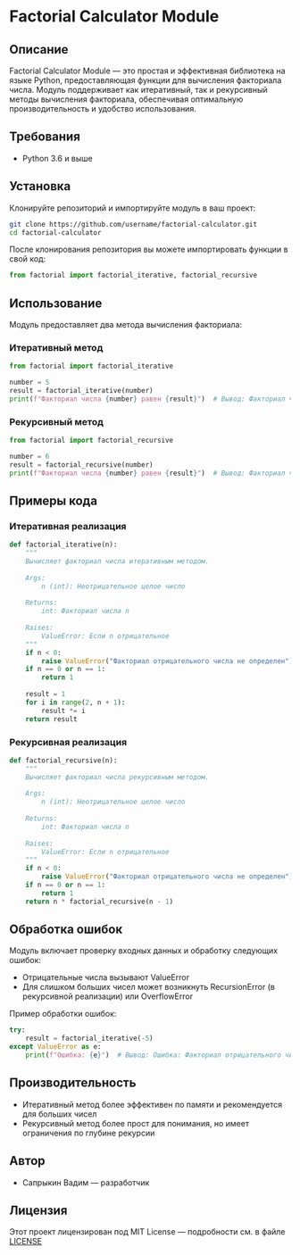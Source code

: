 # Factorial Calculator Module

## Описание

Factorial Calculator Module — это простая и эффективная библиотека на языке Python, предоставляющая функции для вычисления факториала числа. Модуль поддерживает как итеративный, так и рекурсивный методы вычисления факториала, обеспечивая оптимальную производительность и удобство использования.

## Требования

- Python 3.6 и выше

## Установка

Клонируйте репозиторий и импортируйте модуль в ваш проект:

```bash
git clone https://github.com/username/factorial-calculator.git
cd factorial-calculator
```

После клонирования репозитория вы можете импортировать функции в свой код:

```python
from factorial import factorial_iterative, factorial_recursive
```

## Использование

Модуль предоставляет два метода вычисления факториала:

### Итеративный метод

```python
from factorial import factorial_iterative

number = 5
result = factorial_iterative(number)
print(f"Факториал числа {number} равен {result}")  # Вывод: Факториал числа 5 равен 120
```

### Рекурсивный метод

```python
from factorial import factorial_recursive

number = 6
result = factorial_recursive(number)
print(f"Факториал числа {number} равен {result}")  # Вывод: Факториал числа 6 равен 720
```

## Примеры кода

### Итеративная реализация

```python
def factorial_iterative(n):
    """
    Вычисляет факториал числа итеративным методом.
    
    Args:
        n (int): Неотрицательное целое число
        
    Returns:
        int: Факториал числа n
        
    Raises:
        ValueError: Если n отрицательное
    """
    if n < 0:
        raise ValueError("Факториал отрицательного числа не определен")
    if n == 0 or n == 1:
        return 1
        
    result = 1
    for i in range(2, n + 1):
        result *= i
    return result
```

### Рекурсивная реализация

```python
def factorial_recursive(n):
    """
    Вычисляет факториал числа рекурсивным методом.
    
    Args:
        n (int): Неотрицательное целое число
        
    Returns:
        int: Факториал числа n
        
    Raises:
        ValueError: Если n отрицательное
    """
    if n < 0:
        raise ValueError("Факториал отрицательного числа не определен")
    if n == 0 or n == 1:
        return 1
    return n * factorial_recursive(n - 1)
```

## Обработка ошибок

Модуль включает проверку входных данных и обработку следующих ошибок:

- Отрицательные числа вызывают ValueError
- Для слишком больших чисел может возникнуть RecursionError (в рекурсивной реализации) или OverflowError

Пример обработки ошибок:

```python
try:
    result = factorial_iterative(-5)
except ValueError as e:
    print(f"Ошибка: {e}")  # Вывод: Ошибка: Факториал отрицательного числа не определен
```

## Производительность

- Итеративный метод более эффективен по памяти и рекомендуется для больших чисел
- Рекурсивный метод более прост для понимания, но имеет ограничения по глубине рекурсии

## Автор

- Сапрыкин Вадим — разработчик

## Лицензия

Этот проект лицензирован под MIT License — подробности см. в файле [LICENSE](LICENSE)

